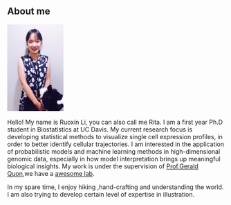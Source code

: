 
<h2> About me </h2>

<img src="RuoxinLiProfile.jpg" width = "130px" height = "200px"/>
   
<p> Hello! My name is Ruoxin Li, you can also call me Rita. I am a first year Ph.D student in Biostatistics at UC Davis. My current research focus is developing statistical methods to visualize single cell expression profiles, in order to better identify cellular trajectories. I am interested in the application of probabilistic models and machine learning methods in high-dimensional genomic data, especially in how model interpretation brings up meaningful biological insights. My work is under the supervision of <a href = "http://qlab.faculty.ucdavis.edu/"> Prof.Gerald Quon</a>,we have a  <a href="lab/index.html">awesome lab</a>.</p>

<p>In my spare time, I enjoy hiking ,hand-crafting and understanding the world. I am also trying to develop certain level of expertise in illustration.</p>
